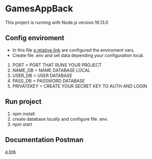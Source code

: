 # GamesAppBack

This project is running with Node.js version 16.13.0

## Config enviroment

- In this file [a relative link](.example.env) are configured the enviroment vars. 
- Create file .env and set data depending your configuration local.

1. PORT = PORT THAT RUNS YOUR PROJECT
2. NAME_DB = NAME DATABASE LOCAL
3. USER_DB = USER DATABASE
4. PASS_DB = PASSWORD DATABASE
5. PRIVATEKEY = CREATE YOUR SECRET KEY TO AUTH AND LOGIN

## Run project

1. npm install.
2. create database locally and configure file .env.
3. npm start

## Documentation Postman

[a link](https://documenter.getpostman.com/view/11402221/UVXqDXyq)

